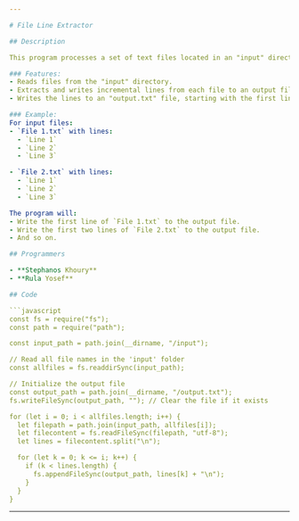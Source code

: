 ```yaml
---

# File Line Extractor

## Description

This program processes a set of text files located in an "input" directory, reads the content of each file, and extracts lines from each file incrementally. For each file, it extracts and writes a number of lines to an output file, corresponding to its position in the directory. For example, the first file's first line is written, the second file's first two lines are written, and so on. The program appends the lines into an output file.

### Features:
- Reads files from the "input" directory.
- Extracts and writes incremental lines from each file to an output file.
- Writes the lines to an "output.txt" file, starting with the first line from the first file and progressively including more lines from subsequent files.

### Example:
For input files:
- `File 1.txt` with lines:
  - `Line 1`
  - `Line 2`
  - `Line 3`

- `File 2.txt` with lines:
  - `Line 1`
  - `Line 2`
  - `Line 3`

The program will:
- Write the first line of `File 1.txt` to the output file.
- Write the first two lines of `File 2.txt` to the output file.
- And so on.

## Programmers

- **Stephanos Khoury**
- **Rula Yosef**

## Code

```javascript
const fs = require("fs");
const path = require("path");

const input_path = path.join(__dirname, "/input");

// Read all file names in the 'input' folder
const allfiles = fs.readdirSync(input_path);

// Initialize the output file
const output_path = path.join(__dirname, "/output.txt");
fs.writeFileSync(output_path, ""); // Clear the file if it exists

for (let i = 0; i < allfiles.length; i++) {
  let filepath = path.join(input_path, allfiles[i]);
  let filecontent = fs.readFileSync(filepath, "utf-8");
  let lines = filecontent.split("\n");

  for (let k = 0; k <= i; k++) {
    if (k < lines.length) {
      fs.appendFileSync(output_path, lines[k] + "\n");
    }
  }
}
```

--- 
```

